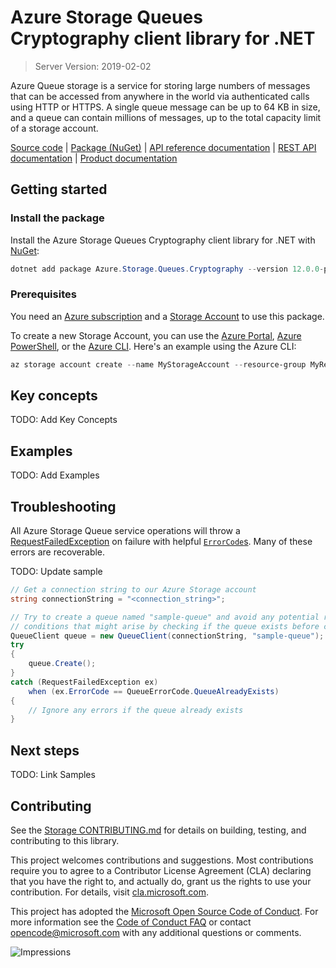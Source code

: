 # Azure Storage Queues Cryptography client library for .NET

> Server Version: 2019-02-02

Azure Queue storage is a service for storing large numbers of messages that 
can be accessed from anywhere in the world via authenticated calls using
HTTP or HTTPS.  A single queue message can be up to 64 KB in size, and a
queue can contain millions of messages, up to the total capacity limit of
a storage account.

[Source code][source] | [Package (NuGet)][package] | [API reference documentation][docs] | [REST API documentation][rest_docs] | [Product documentation][product_docs]

## Getting started

### Install the package

Install the Azure Storage Queues Cryptography client library for .NET with [NuGet][nuget]:

```Powershell
dotnet add package Azure.Storage.Queues.Cryptography --version 12.0.0-preview.4
```

### Prerequisites

You need an [Azure subscription][azure_sub] and a
[Storage Account][storage_account_docs] to use this package.

To create a new Storage Account, you can use the [Azure Portal][storage_account_create_portal],
[Azure PowerShell][storage_account_create_ps], or the [Azure CLI][storage_account_create_cli].
Here's an example using the Azure CLI:

```Powershell
az storage account create --name MyStorageAccount --resource-group MyResourceGroup --location westus --sku Standard_LRS
```

## Key concepts

TODO: Add Key Concepts

## Examples

TODO: Add Examples


## Troubleshooting

All Azure Storage Queue service operations will throw a
[RequestFailedException][RequestFailedException] on failure with
helpful [`ErrorCode`s][error_codes].  Many of these errors are recoverable.

TODO: Update sample

```c#
// Get a connection string to our Azure Storage account
string connectionString = "<connection_string>";

// Try to create a queue named "sample-queue" and avoid any potential race
// conditions that might arise by checking if the queue exists before creating
QueueClient queue = new QueueClient(connectionString, "sample-queue");
try
{
    queue.Create();
}
catch (RequestFailedException ex)
    when (ex.ErrorCode == QueueErrorCode.QueueAlreadyExists)
{
    // Ignore any errors if the queue already exists
}
```

## Next steps

TODO: Link Samples

## Contributing

See the [Storage CONTRIBUTING.md][storage_contrib] for details on building,
testing, and contributing to this library.

This project welcomes contributions and suggestions.  Most contributions require
you to agree to a Contributor License Agreement (CLA) declaring that you have
the right to, and actually do, grant us the rights to use your contribution. For
details, visit [cla.microsoft.com][cla].

This project has adopted the [Microsoft Open Source Code of Conduct][coc].
For more information see the [Code of Conduct FAQ][coc_faq]
or contact [opencode@microsoft.com][coc_contact] with any
additional questions or comments.

![Impressions](https://azure-sdk-impressions.azurewebsites.net/api/impressions/azure-sdk-for-net%2Fsdk%2Fstorage%2FAzure.Storage.Queues.Cryptography%2FREADME.png)

<!-- LINKS -->
[source]: https://github.com/Azure/azure-sdk-for-net/tree/master/sdk/storage/Azure.Storage.Queues.Cryptography/src
[package]: https://www.nuget.org/packages/Azure.Storage.Queues.Cryptography/
[docs]: https://azure.github.io/azure-sdk-for-net/storage.html
[rest_docs]: https://docs.microsoft.com/en-us/rest/api/storageservices/queue-service-rest-api
[product_docs]: https://docs.microsoft.com/en-us/azure/storage/queues/storage-queues-introduction
[nuget]: https://www.nuget.org/
[storage_account_docs]: https://docs.microsoft.com/en-us/azure/storage/common/storage-account-overview
[storage_account_create_ps]: https://docs.microsoft.com/en-us/azure/storage/common/storage-quickstart-create-account?tabs=azure-powershell
[storage_account_create_cli]: https://docs.microsoft.com/en-us/azure/storage/common/storage-quickstart-create-account?tabs=azure-cli
[storage_account_create_portal]: https://docs.microsoft.com/en-us/azure/storage/common/storage-quickstart-create-account?tabs=azure-portal
[azure_cli]: https://docs.microsoft.com/cli/azure
[azure_sub]: https://azure.microsoft.com/free/
[identity]: https://github.com/Azure/azure-sdk-for-net/tree/master/sdk/identity/Azure.Identity/README.md
[storage_ad]: https://docs.microsoft.com/en-us/azure/storage/common/storage-auth-aad
[RequestFailedException]: https://github.com/Azure/azure-sdk-for-net/tree/master/sdk/core/Azure.Core/src/RequestFailedException.cs
[error_codes]: https://docs.microsoft.com/en-us/rest/api/storageservices/queue-service-error-codes
[storage_contrib]: ../CONTRIBUTING.md
[cla]: https://cla.microsoft.com
[coc]: https://opensource.microsoft.com/codeofconduct/
[coc_faq]: https://opensource.microsoft.com/codeofconduct/faq/
[coc_contact]: mailto:opencode@microsoft.com
